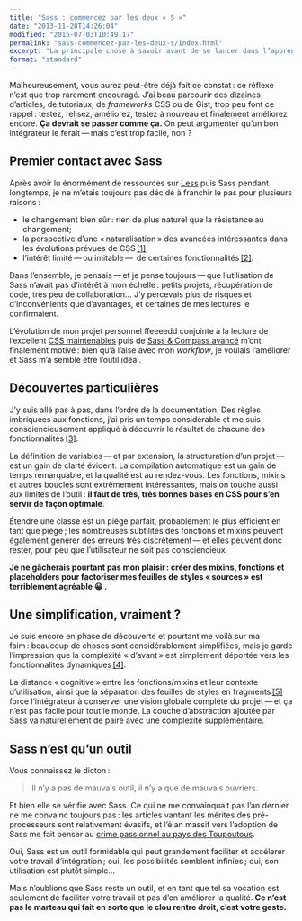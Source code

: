 ```yaml
---
title: "Sass : commencez par les deux « S »"
date: "2013-11-28T14:26:04"
modified: "2015-07-03T10:49:17"
permalink: "sass-commencez-par-les-deux-s/index.html"
excerpt: "La principale chose à savoir avant de se lancer dans l’apprentissage de Sass, c’est qu’il faut en premier lieu maîtriser les CSS. Les pièges sont multiples, et même Indiana Jones se ferait avoir&nbsp;! [Lire la suite de «&nbsp;Sass : commencez par les deux « S »&nbsp;» →](https://www.ffoodd.fr/sass-commencez-par-les-deux-s/)"
format: "standard"
---
```

Malheureusement, vous aurez peut-être déjà fait ce constat :&nbsp;ce réflexe n’est que trop rarement encouragé. J’ai beau parcourir des dizaines d’articles, de tutoriaux, de _frameworks_ CSS ou de Gist, trop peu font ce rappel :&nbsp;testez, relisez, améliorez, testez à nouveau et finalement améliorez encore. **Ça devrait se passer comme ça.** On peut argumenter qu’un bon intégrateur le ferait — mais c’est trop facile, non&nbsp;?

## Premier contact avec Sass

Après avoir lu énormément de ressources sur [Less](http://lesscss.org/ "Site du pré-processeur Less (nouvelle fenêtre)") puis Sass pendant longtemps, je ne m’étais toujours pas décidé à franchir le pas pour plusieurs raisons :

* le changement bien sûr :&nbsp;rien de plus naturel que la résistance au changement;
* la perspective d’une « naturalisation » des avancées intéressantes dans les évolutions prévues de CSS [\[1\]](https://www.ffoodd.fr/sass-commencez-par-les-deux-s/#note-1 "Les calculs simples sont déjà là grâce à calc(), les variables sont à l’état de brouillon au W3C, etc.");
* l’intérêt limité — ou imitable —  de certaines fonctionnalités [\[2\]](https://www.ffoodd.fr/sass-commencez-par-les-deux-s/#note-2 "Les placeholders, par exemple, sont limités puisqu’on peut créer ses propres classes transportables et modulables.").

Dans l’ensemble, je pensais — et je pense toujours — que l’utilisation de Sass n’avait pas d’intérêt à mon échelle :&nbsp;petits projets, récupération de code, très peu de collaboration… J’y percevais plus de risques et d’inconvénients que d’avantages, et certaines de mes lectures le confirmaient.

L’évolution de mon projet personnel ffeeeedd conjointe à la lecture de l’excellent [CSS maintenables](http://www.css-maintenables.fr/ "Le site du livre CSS maintenables (nouvelle fenêtre)") puis de [Sass & Compass avancé](https://www.ffoodd.fr/sass-compass-avance/ "Sass & Compass avancé") m’ont finalement motivé :&nbsp;bien qu’à l’aise avec mon _workflow_, je voulais l’améliorer et Sass m’a semblé être l’outil idéal.

## Découvertes particulières

J’y suis allé pas à pas, dans l’ordre de la documentation. Des règles imbriquées aux fonctions, j’ai pris un temps considérable et me suis consciencieusement appliqué à découvrir le résultat de chacune des fonctionnalités [\[3\]](https://www.ffoodd.fr/sass-commencez-par-les-deux-s/#note-3 "Soit dit en passant, je préfère ne pas passer à Compass tout de suite, je pense devoir manier Sass correctement avant d’ajouter un autre crayon à ma palette.").

La définition de variables — et par extension, la structuration d’un projet — est un gain de clarté évident. La compilation automatique est un gain de temps remarquable, et la qualité est au rendez-vous. Les fonctions, mixins et autres boucles sont extrêmement intéressantes, mais on touche aussi aux limites de l’outil :&nbsp;**il faut de très, très bonnes bases en CSS pour s’en servir de façon optimale**.

Étendre une classe est un piège parfait, probablement le plus efficient en tant que piège ;&nbsp;les nombreuses subtilités des fonctions et mixins peuvent également générer des erreurs très discrètement — et elles peuvent donc rester, pour peu que l’utilisateur ne soit pas consciencieux.

**Je ne gâcherais pourtant pas mon plaisir :&nbsp;créer des mixins, fonctions et placeholders pour factoriser mes feuilles de styles « sources » est terriblement agréable 😀 .**

## Une simplification, vraiment ?

Je suis encore en phase de découverte et pourtant me voilà sur ma faim :&nbsp;beaucoup de choses sont considérablement simplifiées, mais je garde l’impression que la complexité «&nbsp;d’avant »&nbsp;est simplement déportée vers les fonctionnalités dynamiques [\[4\]](https://www.ffoodd.fr/sass-commencez-par-les-deux-s/#note-4 "Compass me semble d’ailleurs être un écueil remarquable pour le débutant, qui ne comprendra pas en profondeur le fonctionnement et la portée des mixins et fonctions proposées.").

La distance « cognitive » entre les fonctions/mixins et leur contexte d’utilisation, ainsi que la séparation des feuilles de styles en fragments [\[5\]](https://www.ffoodd.fr/sass-commencez-par-les-deux-s/#note-5 "Des « partials » dans le vocabulaire Sass") force l’intégrateur à conserver une vision globale complète du projet — et ça n’est pas facile pour tout le monde. La couche d’abstraction ajoutée par Sass va naturellement de paire avec une complexité supplémentaire.

## Sass n’est qu’un outil

Vous connaissez le dicton :

> Il n’y a pas de mauvais outil, il n’y a que de mauvais ouvriers.

Et bien elle se vérifie avec Sass. Ce qui ne me convainquait pas l’an dernier ne me convainc toujours pas :&nbsp;les articles vantant les mérites des pré-processeurs sont relativement évasifs, et l’élan massif vers l’adoption de Sass me fait penser au [crime passionnel au pays des Toupoutous](http://www.youtube.com/watch?v=I8Qu7_unkg4 "Voir la vidéo sur Youtube (nouvelle fenêtre)").

Oui, Sass est un outil formidable qui peut grandement faciliter et accélerer votre travail d’intégration ;&nbsp;oui, les possibilités semblent infinies ;&nbsp;oui, son utilisation est plutôt simple…

Mais n’oublions que Sass reste un outil, et en tant que tel sa vocation est seulement de faciliter votre travail et pas d’en améliorer la qualité. **Ce n’est pas le marteau qui fait en sorte que le clou rentre droit, c’est votre geste.**
